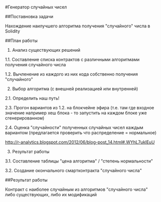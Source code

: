 #Генератор случайных чисел

##Поставновка задачи

Нахождение наилучшего алгоритма получения "случайного" числа в Solidity

##План работы

1. Анализ существующих решений

1.1. Составление списка контрактов с различными алгоритмами получения случайного числа

1.2. Вычленение из каждого из них кода собственно получения "случайного"

2. Выбор алгоритма (с внешней реализацией или внутренней)

2.1. Определить наш путь!

2.3. Прогон вариантов из 1.2. на блокчейне эфира (т.е. там где входное значение например хеш блока - то запустить на каждом блоке уже сгенерированном)

2.4. Оценка "случайности" полученных случайных чисел каждым вариантом (предлагается проверить что распределение = нормальное)

http://r-analytics.blogspot.com/2012/06/blog-post_14.html#.WYhL7uklEuU

3. Результат работы

3.1. Составление таблицы "цена алгоритма" / "степень нормальности"

3.2. Создание окончального смартконтракта "случайного числа"

##Результат работы

Контракт с наиболее случайным из алгоритмов "случайного числа" либо существующих, либо их модификаций


